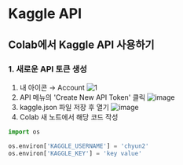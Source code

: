 # Kaggle API
## Colab에서 Kaggle API 사용하기
### 1. 새로운 API 토큰 생성
1. 내 아이콘 → Account
![1](https://user-images.githubusercontent.com/79209568/112648109-8271e500-8e8c-11eb-8910-224bfb265d9f.gif)
2. API 메뉴의 'Create New API Token' 클릭
![image](https://user-images.githubusercontent.com/79209568/112648366-cd8bf800-8e8c-11eb-8335-7bc4de7922b8.png)
3. kaggle.json 파일 저장 후 열기
![image](https://user-images.githubusercontent.com/79209568/112648755-29ef1780-8e8d-11eb-87a7-5edca9c9f6cf.png)
4. Colab 새 노트에서 해당 코드 작성
```python
import os
```
```python
os.environ['KAGGLE_USERNAME'] = 'chyun2'
os.environ['KAGGLE_KEY'] = 'key value'
```

